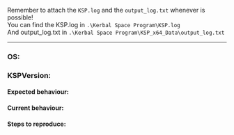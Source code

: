 Remember to attach the `KSP.log` and the `output_log.txt` whenever is possible!  
You can find the KSP.log in `.\Kerbal Space Program\KSP.log`  
And output_log.txt in `.\Kerbal Space Program\KSP_x64_Data\output_log.txt`

---

### OS:
### KSPVersion:

#### Expected behaviour:

#### Current behaviour:

#### Steps to reproduce:
